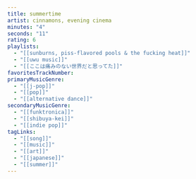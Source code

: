 ```yaml
---
title: summertime
artist: cinnamons, evening cinema
minutes: "4"
seconds: "11"
rating: 6
playlists:
  - "[[sunburns, piss-flavored pools & the fucking heat]]"
  - "[[uwu music]]"
  - "[[ここは痛みのない世界だと思ってた]]"
favoritesTrackNumber:
primaryMusicGenre:
  - "[[j-pop]]"
  - "[[pop]]"
  - "[[alternative dance]]"
secondaryMusicGenre:
  - "[[funktronica]]"
  - "[[shibuya-kei]]"
  - "[[indie pop]]"
tagLinks:
  - "[[song]]"
  - "[[music]]"
  - "[[art]]"
  - "[[japanese]]"
  - "[[summer]]"
---
```

